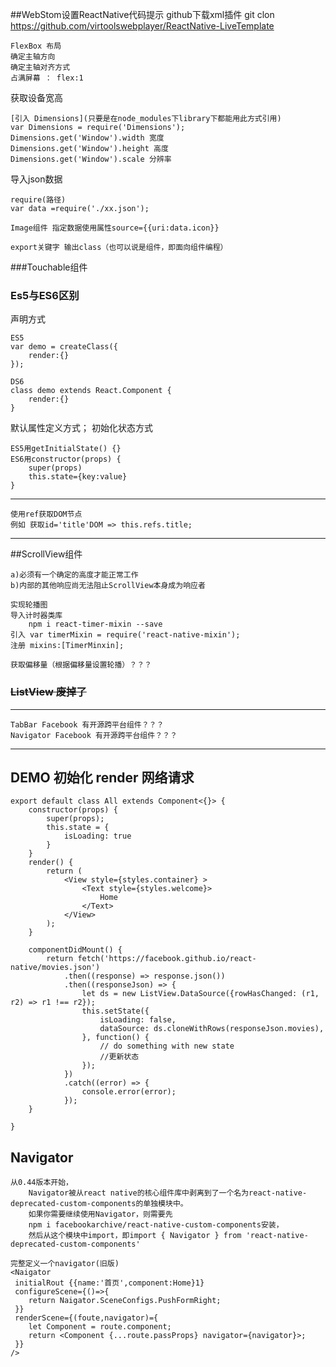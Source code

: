 ##WebStom设置ReactNative代码提示
github下载xml插件
git clon https://github.com/virtoolswebplayer/ReactNative-LiveTemplate

	FlexBox 布局
    确定主轴方向
    确定主轴对齐方式
    占满屏幕 ： flex:1




   获取设备宽高

    [引入 Dimensions](只要是在node_modules下library下都能用此方式引用)
    var Dimensions = require('Dimensions');
	Dimensions.get('Window').width 宽度
    Dimensions.get('Window').height 高度
    Dimensions.get('Window').scale 分辨率



导入json数据

	require(路径)
	var data =require('./xx.json');
```
Image组件 指定数据使用属性source={{uri:data.icon}}
```

    export关键字 输出class（也可以说是组件，即面向组件编程）

###Touchable组件


### Es5与ES6区别
声明方式

	ES5
    var demo = createClass({
    	render:{}
    });

	DS6
    class demo extends React.Component {
    	render:{}
    }



默认属性定义方式；
初始化状态方式

	ES5用getInitialState() {}
	ES6用constructor(props) {
    	super(props)
        this.state={key:value}
    }



***

	使用ref获取DOM节点
    例如 获取id='title'DOM => this.refs.title;
***


   ##ScrollView组件

	a)必须有一个确定的高度才能正常工作
    b)内部的其他响应尚无法阻止ScrollView本身成为响应者

	实现轮播图
    导入计时器类库
    	npm i react-timer-mixin --save
    引入 var timerMixin = require('react-native-mixin');
    注册 mixins:[TimerMinxin];

	获取偏移量（根据偏移量设置轮播）？？？




### ~~ListView 废掉了~~


****
	TabBar Facebook 有开源跨平台组件？？？
	Navigator Facebook 有开源跨平台组件？？？



*****


##   DEMO 初始化 render 网络请求
```
export default class All extends Component<{}> {
    constructor(props) {
        super(props);
        this.state = {
            isLoading: true
        }
    }
    render() {
        return (
            <View style={styles.container} >
                <Text style={styles.welcome}>
                    Home
                </Text>
            </View>
        );
    }

    componentDidMount() {
        return fetch('https://facebook.github.io/react-native/movies.json')
            .then((response) => response.json())
            .then((responseJson) => {
                let ds = new ListView.DataSource({rowHasChanged: (r1, r2) => r1 !== r2});
                this.setState({
                    isLoading: false,
                    dataSource: ds.cloneWithRows(responseJson.movies),
                }, function() {
                    // do something with new state
                    //更新状态
                });
            })
            .catch((error) => {
                console.error(error);
            });
    }

}
```

##   Navigator
	从0.44版本开始，
        Navigator被从react native的核心组件库中剥离到了一个名为react-native-deprecated-custom-components的单独模块中。
        如果你需要继续使用Navigator，则需要先
        npm i facebookarchive/react-native-custom-components安装，
        然后从这个模块中import，即import { Navigator } from 'react-native-deprecated-custom-components'

	完整定义一个navigator(旧版)
    <Naigator
     initialRout {{name:'首页',component:Home}1}
     configureScene={()=>{
     	return Naigator.SceneConfigs.PushFormRight;
     }}
     renderScene={(foute,navigator)={
     	let Component = route.component;
        return <Component {...route.passProps} navigator={navigator}>;
     }}
    />



